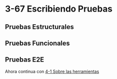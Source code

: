 # 3-67 Escribiendo Pruebas

## Pruebas Estructurales

## Pruebas Funcionales

## Pruebas E2E

Ahora continua con [4-1 Sobre las herramientas](../4-herramientas/4-1-sobre-las-herramientas.md)
